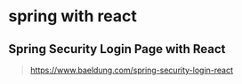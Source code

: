 # spring with react

## Spring Security Login Page with React
><https://www.baeldung.com/spring-security-login-react>